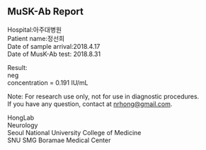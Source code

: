 
## MuSK-Ab Report

Hospital:아주대병원  
Patient name:정선희  
Date of sample arrival:2018.4.17  
Date of MusK-Ab test: 2018.8.31  

Result:  
neg  
concentration = 0.191 IU/mL  

Note: For research use only, not for use in diagnostic procedures.  
If you have any question, contact at nrhong@gmail.com.  

HongLab  
Neurology  
Seoul National University College of Medicine  
SNU SMG Boramae Medical Center  
            